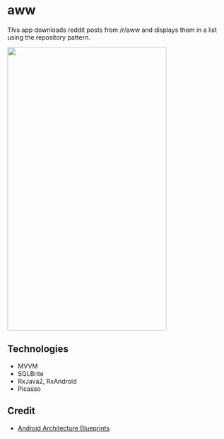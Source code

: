 # aww

This app downloads reddit posts from /r/aww and displays them in a list using the repository pattern.

<img src="https://i.imgur.com/cuprkZR.jpg" width="360" height="640">

## Technologies 

* MVVM
* SQLBrite
* RxJava2, RxAndroid
* Picasso

## Credit

 * [Android Architecture Blueprints](https://github.com/googlesamples/android-architecture)
